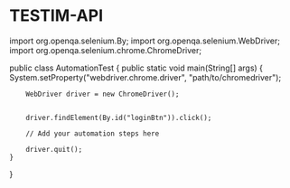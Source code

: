 # TESTIM-API


import org.openqa.selenium.By;
import org.openqa.selenium.WebDriver;
import org.openqa.selenium.chrome.ChromeDriver;

public class AutomationTest {
    public static void main(String[] args) {
        System.setProperty("webdriver.chrome.driver", "path/to/chromedriver");

        WebDriver driver = new ChromeDriver();


        driver.findElement(By.id("loginBtn")).click();
        
        // Add your automation steps here
        
        driver.quit();
    }
}
